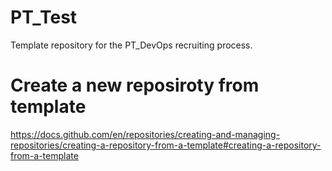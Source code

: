 # PT_Test
Template repository for the PT_DevOps recruiting process.

# Create a new reposiroty from template
https://docs.github.com/en/repositories/creating-and-managing-repositories/creating-a-repository-from-a-template#creating-a-repository-from-a-template
